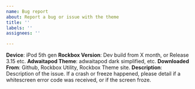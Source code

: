 ```yaml
---
name: Bug report
about: Report a bug or issue with the theme
title: ''
labels: ''
assignees: ''

---
```


**Device**: iPod 5th gen
**Rockbox Version**: Dev build from X month, or Release 3.15 etc.
**Adwaitapod Theme**: adwaitapod dark simplified, etc.
**Downloaded From**: Github, Rockbox Utility, Rockbox Theme site.
**Description**:
Description of the issue. If a crash or freeze happened, please detail if a whitescreen error code was received, or if the screen froze.

